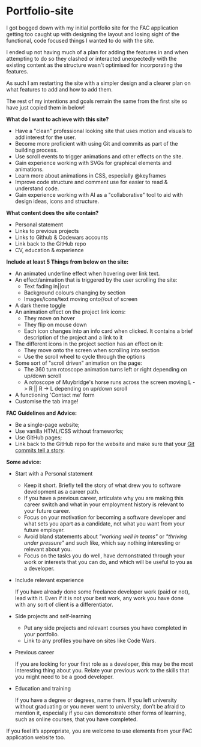 # Portfolio-site

I got bogged down with my initial portfolio site for the FAC application getting too caught up with 
designing the layout and losing sight of the functional, code focused things I wanted to do with the 
site. 

I ended up not having much of a plan for adding the features in and when attempting to do so they 
clashed or interacted unexpectedly with the existing content as the structure wasn't optimised for 
incorporating the features.

As such I am restarting the site with a simpler design and a clearer plan on what features to add
and how to add them. 

The rest of my intentions and goals remain the same from the first site so have just copied them in 
below!

 
**What do I want to achieve with this site?**
- Have a "clean" professional looking site that uses motion and visuals to add interest for the user.
- Become more proficient with using Git and commits as part of the building process.
- Use scroll events to trigger animations and other effects on the site.
- Gain experience working with SVGs for graphical elements and animations.
- Learn more about animations in CSS, especially @keyframes 
- Improve code structure and comment use for easier to read & understand code.
- Gain experience working with AI as a "collaborative" tool to aid with design ideas, icons and structure.

**What content does the site contain?**
- Personal statement
- Links to previous projects
- Links to Github & Codewars accounts
- Link back to the GitHub repo
- CV, education & experience

**Include at least 5 Things from below on the site:**
- An animated underline effect when hovering over link text.
- An effect/animation that is triggered by the user scrolling the site:
    - Text fading in||out
    - Background colours changing by section
    - Images/icons/text moving onto//out of screen
- A dark theme toggle
- An animation effect on the project link icons:
    - They move on hover
    - They flip on mouse down
    - Each icon changes into an info card when clicked. It contains a brief
      description of the project and a link to it
- The different icons in the project section has an effect on it:
    - They move onto the screen when scrolling into section
    - Use the scroll wheel to cycle through the options
- Some sort of "scroll driven" animation on the page:
    - The 360 turn rotoscope animation turns left or right depending on up/down scroll
    - A rotoscope of Muybridge's horse runs across the screen moving L -> R || R -> L
      depending on up/down scroll
- A functioning 'Contact me' form
- Customise the tab image!

**FAC Guidelines and Advice:**

- Be a single-page website;
- Use vanilla HTML/CSS without frameworks;
- Use GitHub pages;
- Link back to the GitHub repo for the website and make sure that your [Git commits tell a story](https://github.blog/2022-06-30-write-better-commits-build-better-projects/).

**Some advice:**

- Start with a Personal statement
    - Keep it short. Briefly tell the story of what drew you to software development as a career path.
    - If you have a previous career, articulate why you are making this career switch and what in your employment history is relevant to your future career.
    - Focus on your motivation for becoming a software developer and what sets you apart as a candidate, not what you want from your future employer.
    - Avoid bland statements about *"working well in teams"* or *"thriving under pressure"* and such like, which say nothing interesting or relevant about you.
    - Focus on the tasks you do well, have demonstrated through your work or interests that you can do, and which will be useful to you as a developer.
- Include relevant experience
    
    If you have already done some freelance developer work (paid or not), lead with it. Even if it is not your best work, any work you have done with any sort of client is a differentiator.
    
- Side projects and self-learning
    - Put any side projects and relevant courses you have completed in your portfolio.
    - Link to any profiles you have on sites like Code Wars.
- Previous career
    
    If you are looking for your first role as a developer, this may be the most interesting thing about you. Relate your previous work to the skills that you might need to be a good developer. 
    
- Education and training
    
    If you have a degree or degrees, name them.
    If you left university without graduating or you never went to university, don’t be afraid to mention it, especially if you can demonstrate other forms of learning, such as online courses, that you have completed.
    

If you feel it’s appropriate, you are welcome to use elements from your FAC application website too.


